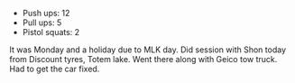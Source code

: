 - Push ups: 12
- Pull ups: 5
- Pistol squats: 2

It was Monday and a holiday due to MLK day.
Did session with Shon today from Discount tyres, Totem lake. Went there along with Geico tow truck. Had to get the car fixed.

